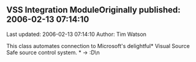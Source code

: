 ## VSS Integration ModuleOriginally published: 2006-02-13 07:14:10 
Last updated: 2006-02-13 07:14:10 
Author: Tim Watson 
 
This class automates connection to Microsoft's delightful* Visual Source Safe source control system. * -> :D\n